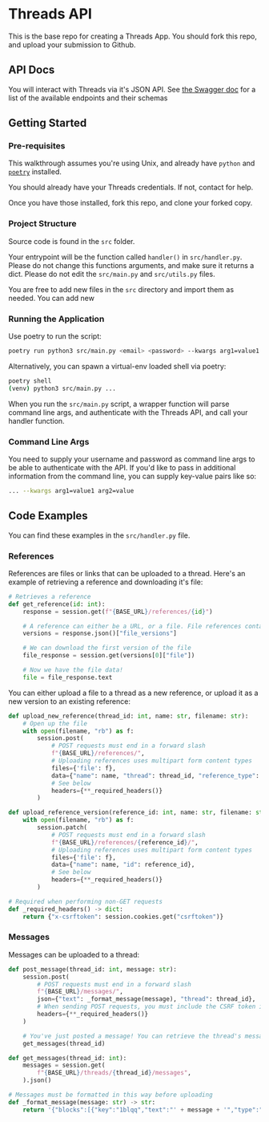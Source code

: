 # Threads API 

This is the base repo for creating a Threads App. You should fork this repo, and upload your submission to Github.

## API Docs

You will interact with Threads via it's JSON API. See [the Swagger doc](https://api.threads.dev-auth2.com/swagger/) for a list of the available endpoints and their schemas

## Getting Started

### Pre-requisites

This walkthrough assumes you're using Unix, and already have `python` and [`poetry`](https://python-poetry.org/docs/#installation) installed.

You should already have your Threads credentials. If not, contact <EMAIL> for help.

Once you have those installed, fork this repo, and clone your forked copy.

### Project Structure

Source code is found in the `src` folder. 

Your entrypoint will be the function called `handler()` in `src/handler.py`. Please do not change this functions arguments, and make sure it returns a dict. Please do not edit the `src/main.py` and `src/utils.py` files.

You are free to add new files in the `src` directory and import them as needed. You can add new 

### Running the Application

Use poetry to run the script:
```bash
poetry run python3 src/main.py <email> <password> --kwargs arg1=value1 arg2=value2
```

Alternatively, you can spawn a virtual-env loaded shell via poetry:

```bash
poetry shell
(venv) python3 src/main.py ...
```

When you run the `src/main.py` script, a wrapper function will parse command line args, and authenticate with the Threads API, and call your handler function.


### Command Line Args

You need to supply your username and password as command line args to be able to authenticate with the API. If you'd like to pass in additional information from the command line, you can supply key-value pairs like so:

```bash
... --kwargs arg1=value1 arg2=value
```

## Code Examples

You can find these examples in the `src/handler.py` file.

### References

References are files or links that can be uploaded to a thread. Here's an example of retrieving a reference and downloading it's file:

```python
# Retrieves a reference
def get_reference(id: int):
    response = session.get(f"{BASE_URL}/references/{id}")

    # A reference can either be a URL, or a file. File references contain multiple versions:
    versions = response.json()["file_versions"]

    # We can download the first version of the file
    file_response = session.get(versions[0]["file"])

    # Now we have the file data!
    file = file_response.text
```

You can either upload a file to a thread as a new reference, or upload it as a new version to an existing reference:

```python
def upload_new_reference(thread_id: int, name: str, filename: str):
    # Open up the file
    with open(filename, "rb") as f:
        session.post(
            # POST requests must end in a forward slash
            f"{BASE_URL}/references/", 
            # Uploading references uses multipart form content types
            files={'file': f},
            data={"name": name, "thread": thread_id, "reference_type": "FILE"}, 
            # See below
            headers={**_required_headers()}
        )

def upload_reference_version(reference_id: int, name: str, filename: str):
    with open(filename, "rb") as f:
        session.patch(
            # POST requests must end in a forward slash
            f"{BASE_URL}/references/{reference_id}/", 
            # Uploading references uses multipart form content types
            files={'file': f},
            data={"name": name, "id": reference_id}, 
            # See below
            headers={**_required_headers()}
        )

# Required when performing non-GET requests
def _required_headers() -> dict:
    return {"x-csrftoken": session.cookies.get("csrftoken")}
```

### Messages

Messages can be uploaded to a thread:

```python
def post_message(thread_id: int, message: str):
    session.post(
        # POST requests must end in a forward slash
        f"{BASE_URL}/messages/", 
        json={"text": _format_message(message), "thread": thread_id}, 
        # When sending POST requests, you must include the CSRF token in the header
        headers={**_required_headers()}
    )

    # You've just posted a message! You can retrieve the thread's messages to verify
    get_messages(thread_id)

def get_messages(thread_id: int):
    messages = session.get(
        f"{BASE_URL}/threads/{thread_id}/messages", 
    ).json()

# Messages must be formatted in this way before uploading
def _format_message(message: str) -> str:
    return '{"blocks":[{"key":"1blqq","text":"' + message + '","type":"unstyled","depth":0,"inlineStyleRanges":[],"entityRanges":[],"data":{}}],"entityMap":{}}'
```

